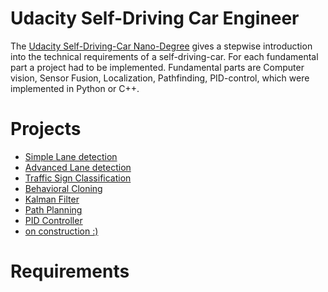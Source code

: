 # Udacity Self-Driving Car Engineer

The [Udacity Self-Driving-Car Nano-Degree](https://eu.udacity.com/course/self-driving-car-engineer-nanodegree--nd013)
gives a stepwise introduction into the technical requirements of a self-driving-car. For
each fundamental part a project had to be implemented. Fundamental parts are Computer vision,
Sensor Fusion, Localization, Pathfinding, PID-control, which were implemented in Python or C++.


# Projects

- [Simple Lane detection](https://github.com/SteffenHaeussler/Self-Driving_Car_Engineer/tree/master/P1)
- [Advanced Lane detection](https://github.com/SteffenHaeussler/Self-Driving_Car_Engineer/tree/master/P2)
- [Traffic Sign Classification](https://github.com/SteffenHaeussler/Self-Driving_Car_Engineer/tree/master/P3-Traffic-Sign-Classifier)
- [Behavioral Cloning](https://github.com/SteffenHaeussler/Self-Driving_Car_Engineer/tree/master/P4-Behavioral-Cloning)
- [Kalman Filter](https://github.com/SteffenHaeussler/Self-Driving_Car_Engineer/tree/master/P5-Extended-Kalman-Filter-Project)
- [Path Planning](https://github.com/SteffenHaeussler/Self-Driving_Car_Engineer/tree/master/P7-Path-Planning)
- [PID Controller](https://github.com/SteffenHaeussler/Self-Driving_Car_Engineer/tree/master/P8-PID-Controller)
- [on construction :)]()

# Requirements

#
